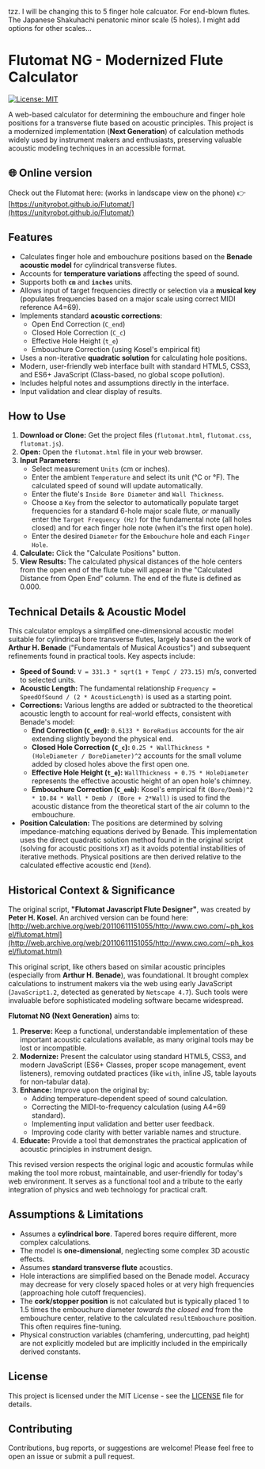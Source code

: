 tzz. I will be changing this to 5 finger hole calcuator. For end-blown flutes. The Japanese Shakuhachi penatonic minor scale (5 holes). I might add options for other scales...

# Flutomat NG - Modernized Flute Calculator

[![License: MIT](https://img.shields.io/badge/License-MIT-yellow.svg)](https://opensource.org/licenses/MIT) <!-- Link to your LICENSE file -->

A web-based calculator for determining the embouchure and finger hole positions for a transverse flute based on acoustic principles. This project is a modernized implementation (**Next Generation**) of calculation methods widely used by instrument makers and enthusiasts, preserving valuable acoustic modeling techniques in an accessible format.

## 🌐 Online version

Check out the Flutomat here:  (works in landscape view on the phone)
👉 [https://unityrobot.github.io/Flutomat/](https://unityrobot.github.io/Flutomat/)

## Features

*   Calculates finger hole and embouchure positions based on the **Benade acoustic model** for cylindrical transverse flutes.
*   Accounts for **temperature variations** affecting the speed of sound.
*   Supports both **`cm`** and **`inches`** units.
*   Allows input of target frequencies directly or selection via a **musical key** (populates frequencies based on a major scale using correct MIDI reference A4=69).
*   Implements standard **acoustic corrections**:
    *   Open End Correction (`C_end`)
    *   Closed Hole Correction (`C_c`)
    *   Effective Hole Height (`t_e`)
    *   Embouchure Correction (using Kosel's empirical fit)
*   Uses a non-iterative **quadratic solution** for calculating hole positions.
*   Modern, user-friendly web interface built with standard HTML5, CSS3, and ES6+ JavaScript (Class-based, no global scope pollution).
*   Includes helpful notes and assumptions directly in the interface.
*   Input validation and clear display of results.

## How to Use

1.  **Download or Clone:** Get the project files (`flutomat.html`, `flutomat.css`, `flutomat.js`).
2.  **Open:** Open the `flutomat.html` file in your web browser.
3.  **Input Parameters:**
    *   Select measurement `Units` (cm or inches).
    *   Enter the ambient `Temperature` and select its unit (°C or °F). The calculated speed of sound will update automatically.
    *   Enter the flute's `Inside Bore Diameter` and `Wall Thickness`.
    *   Choose a `Key` from the selector to automatically populate target frequencies for a standard 6-hole major scale flute, *or* manually enter the `Target Frequency (Hz)` for the fundamental note (all holes closed) and for each finger hole note (when it's the first open hole).
    *   Enter the desired `Diameter` for the `Embouchure` hole and each `Finger Hole`.
4.  **Calculate:** Click the "Calculate Positions" button.
5.  **View Results:** The calculated physical distances of the hole centers from the open end of the flute tube will appear in the "Calculated Distance from Open End" column. The end of the flute is defined as 0.000.

## Technical Details & Acoustic Model

This calculator employs a simplified one-dimensional acoustic model suitable for cylindrical bore transverse flutes, largely based on the work of **Arthur H. Benade** ("Fundamentals of Musical Acoustics") and subsequent refinements found in practical tools. Key aspects include:

*   **Speed of Sound:** `V = 331.3 * sqrt(1 + TempC / 273.15)` m/s, converted to selected units.
*   **Acoustic Length:** The fundamental relationship `Frequency = SpeedOfSound / (2 * AcousticLength)` is used as a starting point.
*   **Corrections:** Various lengths are added or subtracted to the theoretical acoustic length to account for real-world effects, consistent with Benade's model:
    *   **End Correction (`C_end`):** `0.6133 * BoreRadius` accounts for the air extending slightly beyond the physical end.
    *   **Closed Hole Correction (`C_c`):** `0.25 * WallThickness * (HoleDiameter / BoreDiameter)^2` accounts for the small volume added by closed holes above the first open one.
    *   **Effective Hole Height (`t_e`):** `WallThickness + 0.75 * HoleDiameter` represents the effective acoustic height of an open hole's chimney.
    *   **Embouchure Correction (`C_emb`):** Kosel's empirical fit `(Bore/Demb)^2 * 10.84 * Wall * Demb / (Bore + 2*Wall)` is used to find the acoustic distance from the theoretical start of the air column to the embouchure.
*   **Position Calculation:** The positions are determined by solving impedance-matching equations derived by Benade. This implementation uses the direct quadratic solution method found in the original script (solving for acoustic positions `Xf`) as it avoids potential instabilities of iterative methods. Physical positions are then derived relative to the calculated effective acoustic end (`Xend`).

## Historical Context & Significance

The original script, **"Flutomat Javascript Flute Designer"**, was created by **Peter H. Kosel**. An archived version can be found here:
[http://web.archive.org/web/20110611151055/http://www.cwo.com/~ph_kosel/flutomat.html](http://web.archive.org/web/20110611151055/http://www.cwo.com/~ph_kosel/flutomat.html)

This original script, like others based on similar acoustic principles (especially from **Arthur H. Benade**), was foundational. It brought complex calculations to instrument makers via the web using early JavaScript (`JavaScript1.2`, detected as generated by `Netscape 4.7`). Such tools were invaluable before sophisticated modeling software became widespread.

**Flutomat NG (Next Generation)** aims to:

1.  **Preserve:** Keep a functional, understandable implementation of these important acoustic calculations available, as many original tools may be lost or incompatible.
2.  **Modernize:** Present the calculator using standard HTML5, CSS3, and modern JavaScript (ES6+ Classes, proper scope management, event listeners), removing outdated practices (like `with`, inline JS, table layouts for non-tabular data).
3.  **Enhance:** Improve upon the original by:
    *   Adding temperature-dependent speed of sound calculation.
    *   Correcting the MIDI-to-frequency calculation (using A4=69 standard).
    *   Implementing input validation and better user feedback.
    *   Improving code clarity with better variable names and structure.
4.  **Educate:** Provide a tool that demonstrates the practical application of acoustic principles in instrument design.

This revised version respects the original logic and acoustic formulas while making the tool more robust, maintainable, and user-friendly for today's web environment. It serves as a functional tool and a tribute to the early integration of physics and web technology for practical craft.

## Assumptions & Limitations

*   Assumes a **cylindrical bore**. Tapered bores require different, more complex calculations.
*   The model is **one-dimensional**, neglecting some complex 3D acoustic effects.
*   Assumes **standard transverse flute** acoustics.
*   Hole interactions are simplified based on the Benade model. Accuracy may decrease for very closely spaced holes or at very high frequencies (approaching hole cutoff frequencies).
*   The **cork/stopper position** is not calculated but is typically placed 1 to 1.5 times the embouchure diameter *towards the closed end* from the embouchure center, relative to the calculated `resultEmbouchure` position. This often requires fine-tuning.
*   Physical construction variables (chamfering, undercutting, pad height) are not explicitly modeled but are implicitly included in the empirically derived constants.

## License

This project is licensed under the MIT License - see the [LICENSE](LICENSE) file for details.


## Contributing

Contributions, bug reports, or suggestions are welcome! Please feel free to open an issue or submit a pull request.
